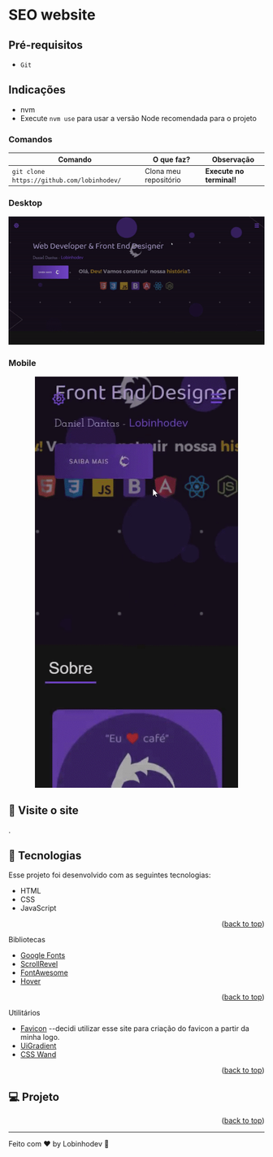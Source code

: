 # SEO website

## Pré-requisitos

-   `Git`

## Indicações

-   nvm
-   Execute `nvm use` para usar a versão Node recomendada para o projeto

### Comandos

| Comando                                    | O que faz?            | Observação               |
| ------------------------------------------ | --------------------- | ------------------------ |
| `git clone https://github.com/lobinhodev/` | Clona meu repositório | **Execute no terminal!** |

### Desktop

<p align="center">
  <img width="600" src=".github/Desktop.gif">
</p>

### Mobile

<p align="center">
  <img width="400"  src=".github/Mobile.gif">
</p>

## 📢 Visite o site

[]().

## 🧠 Tecnologias

Esse projeto foi desenvolvido com as seguintes tecnologias:

-   HTML
-   CSS
-   JavaScript
<p align="right">(<a href="#top">back to top</a>)</p>

Bibliotecas

-   [Google Fonts](https://fonts.google.com/)
-   [ScrollRevel](https://scrollrevealjs.org)
-   [FontAwesome](https://fontawesome.com/)
-   [Hover](https://github.com/IanLunn/Hover)
<p align="right">(<a href="#top">back to top</a>)</p>

Utilitários

-   [Favicon](https://favicon.io/)
    --decidi utilizar esse site para criação do favicon a partir da minha logo.
-   [UiGradient](https://uigradients.com/#CocoaaIce)
-   [CSS Wand](https://www.csswand.dev)
<p align="right">(<a href="#top">back to top</a>)</p>

## 💻 Projeto

<!-- SEO website foi uma aplicação prática feita para uma empresa fictícia, como treino das habilidades nas tecnologias listadas acima. O mesmo é responsivo para as diferentes resoluções. -->

<p align="right">(<a href="#top">back to top</a>)</p>

---

Feito com ♥ by Lobinhodev 🐺
